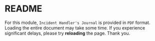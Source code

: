 # README

For this module, `Incident Handler's Journal` is provided in `PDF` format. Loading the entire document may take some time. 
If you experience significant delays, please try **reloading** the page. Thank you.
